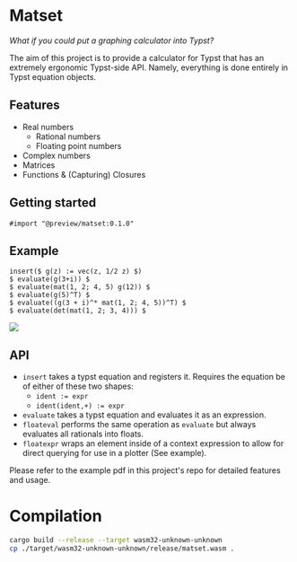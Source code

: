 # Matset
_What if you could put a graphing calculator into Typst?_

The aim of this project is to provide a calculator for Typst that has an
extremely ergonomic Typst-side API. Namely, everything is done entirely
in Typst equation objects.

## Features
- Real numbers
  - Rational numbers
  - Floating point numbers
- Complex numbers
- Matrices
- Functions & (Capturing) Closures

## Getting started
```typ
#import "@preview/matset:0.1.0"
```

## Example
```typ
insert($ g(z) := vec(z, 1/2 z) $)
$ evaluate(g(3+i)) $
$ evaluate(mat(1, 2; 4, 5) g(12)) $
$ evaluate(g(5)^T) $
$ evaluate((g(3 + i)^* mat(1, 2; 4, 5))^T) $
$ evaluate(det(mat(1, 2; 3, 4))) $
```
![](./example.png)


## API
- `insert` takes a typst equation and registers it. Requires the equation be of either of these two shapes:
  - `ident := expr`
  - `ident(ident,+) := expr`
- `evaluate` takes a typst equation and evaluates it as an expression.
- `floateval` performs the same operation as `evaluate` but always evaluates all rationals into floats.
- `floatexpr` wraps an element inside of a context expression to allow for direct querying for use in a plotter (See example).

Please refer to the example pdf in this project's repo for detailed features and usage.


# Compilation
```sh
cargo build --release --target wasm32-unknown-unknown
cp ./target/wasm32-unknown-unknown/release/matset.wasm . 
```
